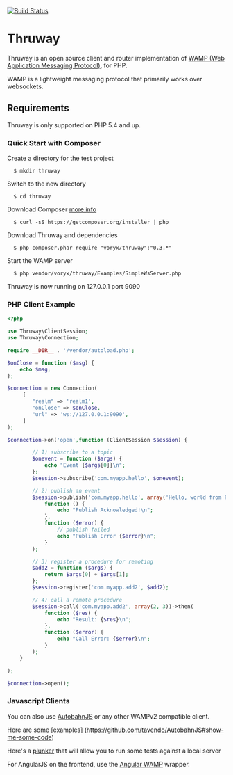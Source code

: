 [![Build Status](https://travis-ci.org/voryx/Thruway.svg?branch=master)](https://travis-ci.org/voryx/Thruway)

Thruway
===========

Thruway is an open source client and router implementation of [WAMP (Web Application Messaging Protocol)](http://wamp.ws/), for PHP.

WAMP is a lightweight messaging protocol that primarily works over websockets.

Requirements
------------

Thruway is only supported on PHP 5.4 and up.

### Quick Start with Composer

Create a directory for the test project

      $ mkdir thruway

Switch to the new directory

      $ cd thruway

Download Composer [more info](https://getcomposer.org/doc/00-intro.md#downloading-the-composer-executable)

      $ curl -sS https://getcomposer.org/installer | php
      
Download Thruway and dependencies

      $ php composer.phar require "voryx/thruway":"0.3.*"

Start the WAMP server

      $ php vendor/voryx/thruway/Examples/SimpleWsServer.php
    
Thruway is now running on 127.0.0.1 port 9090 

### PHP Client Example

```php
<?php

use Thruway\ClientSession;
use Thruway\Connection;

require __DIR__ . '/vendor/autoload.php';

$onClose = function ($msg) {
    echo $msg;
};

$connection = new Connection(
     [
        "realm" => 'realm1',
        "onClose" => $onClose,
        "url" => 'ws://127.0.0.1:9090',
     ]
);

$connection->on('open',function (ClientSession $session) {

        // 1) subscribe to a topic
        $onevent = function ($args) {
            echo "Event {$args[0]}\n";
        };
        $session->subscribe('com.myapp.hello', $onevent);

        // 2) publish an event
        $session->publish('com.myapp.hello', array('Hello, world from PHP!!!'), [], ["acknowledge" => true])->then(
            function () {
                echo "Publish Acknowledged!\n";
            },
            function ($error) {
                // publish failed
                echo "Publish Error {$error}\n";
            }
        );

        // 3) register a procedure for remoting
        $add2 = function ($args) {
            return $args[0] + $args[1];
        };
        $session->register('com.myapp.add2', $add2);

        // 4) call a remote procedure
        $session->call('com.myapp.add2', array(2, 3))->then(
            function ($res) {
                echo "Result: {$res}\n";
            },
            function ($error) {
                echo "Call Error: {$error}\n";
            }
        );
    }

);

$connection->open();
```

### Javascript Clients

You can also use [AutobahnJS](https://github.com/tavendo/AutobahnJS) or any other WAMPv2 compatible client.

Here are some [examples] (https://github.com/tavendo/AutobahnJS#show-me-some-code)

Here's a [plunker](http://plnkr.co/edit/8vcBDUzIhp48JtuTGIaj?p=info) that will allow you to run some tests against a local server 

For AngularJS on the frontend, use the [Angular WAMP](https://github.com/voryx/angular-wamp) wrapper.


